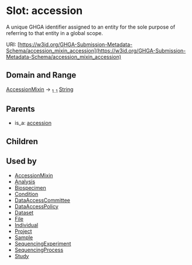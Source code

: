 
# Slot: accession


A unique GHGA identifier assigned to an entity for the sole purpose of referring to that entity in a global scope.

URI: [https://w3id.org/GHGA-Submission-Metadata-Schema/accession_mixin_accession](https://w3id.org/GHGA-Submission-Metadata-Schema/accession_mixin_accession)


## Domain and Range

[AccessionMixin](AccessionMixin.md) &#8594;  <sub>1..1</sub> [String](types/String.md)

## Parents

 *  is_a: [accession](accession.md)

## Children


## Used by

 * [AccessionMixin](AccessionMixin.md)
 * [Analysis](Analysis.md)
 * [Biospecimen](Biospecimen.md)
 * [Condition](Condition.md)
 * [DataAccessCommittee](DataAccessCommittee.md)
 * [DataAccessPolicy](DataAccessPolicy.md)
 * [Dataset](Dataset.md)
 * [File](File.md)
 * [Individual](Individual.md)
 * [Project](Project.md)
 * [Sample](Sample.md)
 * [SequencingExperiment](SequencingExperiment.md)
 * [SequencingProcess](SequencingProcess.md)
 * [Study](Study.md)
